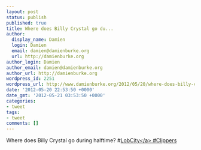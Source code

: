 ```yaml
---
layout: post
status: publish
published: true
title: Where does Billy Crystal go du...
author:
  display_name: Damien
  login: Damien
  email: damien@damienburke.org
  url: http://damienburke.org
author_login: Damien
author_email: damien@damienburke.org
author_url: http://damienburke.org
wordpress_id: 2251
wordpress_url: http://www.damienburke.org/2012/05/20/where-does-billy-crystal-go-du/
date: '2012-05-20 22:53:50 +0000'
date_gmt: '2012-05-21 03:53:50 +0000'
categories:
- tweet
tags:
- tweet
comments: []
---
```

<p>Where does Billy Crystal go during halftime? #<a href="http:&#47;&#47;search.twitter.com&#47;search?q=%23LobCity" class="aktt_hashtag">LobCity<&#47;a> #Clippers</p>
